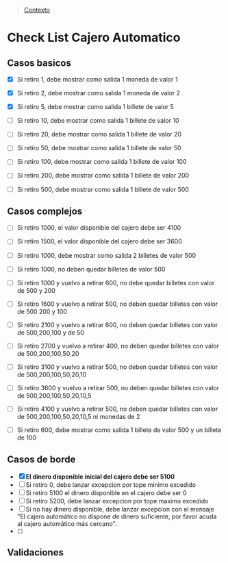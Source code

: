 > [Contexto](https://www.codurance.com/es/katas/kata-cajero-automatico)

# Check List Cajero Automatico

## Casos basicos 
- [x] Si retiro 1, debe mostrar como salida 1 moneda de  valor 1
- [x] Si retiro 2, debe mostrar como salida 1 moneda de  valor 2
- [x] Si retiro 5, debe mostrar como salida 1 billete de  valor 5
- [ ] Si retiro 10, debe mostrar como salida 1 billete de  valor  10
- [ ] Si retiro 20, debe mostrar como salida 1 billete de  valor  20
- [ ] Si retiro 50, debe mostrar como salida 1 billete de  valor  50
- [ ] Si retiro 100, debe mostrar como salida 1 billete de  valor  100
- [ ] Si retiro 200, debe mostrar como salida 1 billete de  valor  200
- [ ] Si retiro 500, debe mostrar como salida 1 billete de  valor  500
  
  
## Casos complejos 
- [ ] Si retiro 1000, el valor disponible del cajero debe ser 4100
- [ ] Si retiro 1500, el valor disponible del cajero debe ser 3600
- [ ] Si retiro 1000, debe mostrar como salida 2 billetes de valor  500
- [ ] Si retiro 1000, no deben quedar billetes de valor 500
- [ ] Si retiro 1000 y vuelvo a retirar 600, no debe quedar billetes con valor de 500 y 200
- [ ] Si retiro 1600 y vuelvo a retirar 500, no deben quedar billetes con valor de 500 200 y 100
- [ ] Si retiro 2100 y vuelvo a retirar 600, no deben quedar billetes con valor de 500,200,100 y de 50
- [ ] Si retiro 2700 y vuelvo a retirar 400, no deben quedar billetes con valor de 500,200,100,50,20
- [ ] Si retiro 3100 y vuelvo a retirar 500, no deben quedar billetes con valor de 500,200,100,50,20,10
- [ ] Si retiro 3600 y vuelvo a retirar 500, no deben quedar billetes con valor de 500,200,100,50,20,10,5
- [ ] Si retiro 4100 y vuelvo a retirar 500, no deben quedar billetes con valor de 500,200,100,50,20,10,5 ni monedas de 2

- [ ] Si retiro 600, debe mostrar como salida 1 billete de valor 500 y un billete de 100

  
## Casos de borde
- [x] **El dinero disponible inicial del cajero debe ser 5100**
- [ ] Si retiro 0, debe lanzar excepcion por tope minimo excedido
- [ ] Si retiro 5100 el dinero disponible en el cajero debe ser 0
- [ ] Si retiro 5200, debe lanzar excepcion por tope maximo excedido
- [ ] Si no hay dinero disponible, debe lanzar excepcion con el mensaje "El cajero automático no dispone de dinero suficiente, por favor acuda al cajero automático más cercano".
- [ ] 

## Validaciones